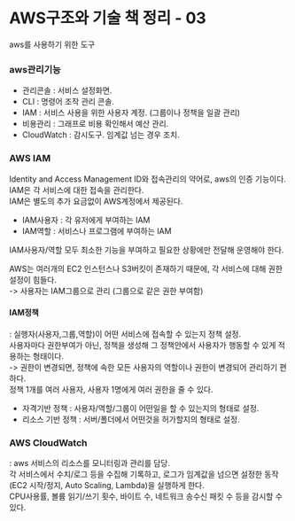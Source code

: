 # AWS구조와 기술 책 정리 - 03
aws를 사용하기 위한 도구

### aws관리기능
- 관리콘솔 : 서비스 설정화면. 
- CLI : 명령어 조작 관리 콘솔.
- IAM : 서비스 사용을 위한 사용자 계정. (그룹이나 정책을 일괄 관리)
- 비용관리 : 그래프로 비용 확인해서 예산 관리.
- CloudWatch : 감시도구. 임계값 넘는 경우 조치.


### AWS IAM
Identity and Access Management ID와 접속관리의 약어로, aws의 인증 기능이다.  
IAM은 각 서비스에 대한 접속을 관리한다.  
IAM은 별도의 추가 요금없이 AWS계정에서 제공된다.  
- IAM사용자 : 각 유저에게 부여하는 IAM
- IAM역할 : 서비스나 프로그램에 부여하는 IAM

IAM사용자/역할 모두 최소한 기능을 부여하고 필요한 상황에만 전달해 운영해야 한다.  

AWS는 여러개의 EC2 인스턴스나 S3버킷이 존재하기 때문에, 각 서비스에 대해 권한 설정이 힘들다.  
-> 사용자는 IAM그룹으로 관리 (그룹으로 같은 권한 부여함)  

#### IAM정책
: 실행자(사용자,그룹,역할)이 어떤 서비스에 접속할 수 있는지 정책 설정.  
사용자마다 권한부여가 아닌, 정책을 생성해 그 정책안에서 사용자가 행동할 수 있게 적용하는 형태이다.  
-> 권한이 변경되면, 정책에 속한 모든 사용자의 역할이나 권한이 변경되어 관리하기 편하다.  
정책 1개를 여러 사용자, 사용자 1명에게 여러 권한을 줄 수 있다.  

- 자격기반 정책 : 사용자/역할/그룹이 어떤일을 할 수 있는지의 형태로 설정.  
- 리소스 기반 정책 : 서버/폴더에서 어떤것을 허가할지의 형태로 설정.


### AWS CloudWatch
: aws 서비스의 리소스를 모니터링과 관리를 담당.  
각 서비스에서 수치/로그 등을 수집해 기록하고, 로그가 임계값을 넘으면 설정한 동작(EC2 시작/정지, Auto Scaling, Lambda)을 실행하게 한다.  
CPU사용률, 볼륨 읽기/쓰기 횟수, 바이트 수, 네트워크 송수신 패킷 수 등을 감시할 수 있다.  


